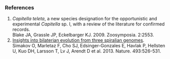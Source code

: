 ### References

1.  *Capitella teleta*, a new species designation for the opportunistic
    and experimental *Capitella* sp. I, with a review of the literature
    for confirmed records.\
    Blake JA, Grassle JP, Eckelbarger KJ. 2009. Zoosymposia. 2:2553.
2.  [Insights into bilaterian evolution from three spiralian
    genomes](http://europepmc.org/abstract/MED/23254933).\
    Simakov O, Marletaz F, Cho SJ, Edsinger-Gonzales E, Havlak P,
    Hellsten U, Kuo DH, Larsson T, Lv J, Arendt D et al. 2013. Nature.
    493:526-531.
